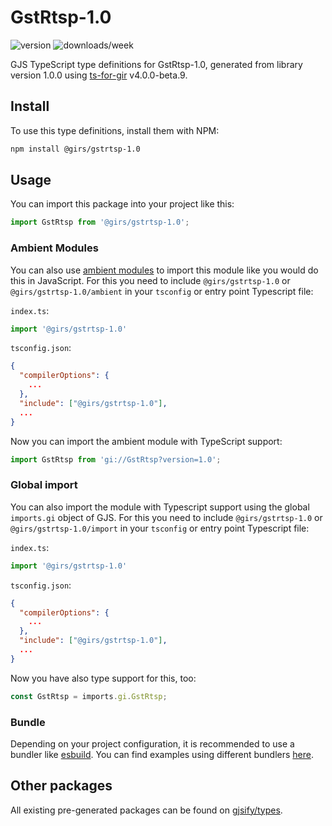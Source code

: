 
# GstRtsp-1.0

![version](https://img.shields.io/npm/v/@girs/gstrtsp-1.0)
![downloads/week](https://img.shields.io/npm/dw/@girs/gstrtsp-1.0)


GJS TypeScript type definitions for GstRtsp-1.0, generated from library version 1.0.0 using [ts-for-gir](https://github.com/gjsify/ts-for-gir) v4.0.0-beta.9.


## Install

To use this type definitions, install them with NPM:
```bash
npm install @girs/gstrtsp-1.0
```

## Usage

You can import this package into your project like this:
```ts
import GstRtsp from '@girs/gstrtsp-1.0';
```

### Ambient Modules

You can also use [ambient modules](https://github.com/gjsify/ts-for-gir/tree/main/packages/cli#ambient-modules) to import this module like you would do this in JavaScript.
For this you need to include `@girs/gstrtsp-1.0` or `@girs/gstrtsp-1.0/ambient` in your `tsconfig` or entry point Typescript file:

`index.ts`:
```ts
import '@girs/gstrtsp-1.0'
```

`tsconfig.json`:
```json
{
  "compilerOptions": {
    ...
  },
  "include": ["@girs/gstrtsp-1.0"],
  ...
}
```

Now you can import the ambient module with TypeScript support: 

```ts
import GstRtsp from 'gi://GstRtsp?version=1.0';
```

### Global import

You can also import the module with Typescript support using the global `imports.gi` object of GJS.
For this you need to include `@girs/gstrtsp-1.0` or `@girs/gstrtsp-1.0/import` in your `tsconfig` or entry point Typescript file:

`index.ts`:
```ts
import '@girs/gstrtsp-1.0'
```

`tsconfig.json`:
```json
{
  "compilerOptions": {
    ...
  },
  "include": ["@girs/gstrtsp-1.0"],
  ...
}
```

Now you have also type support for this, too:

```ts
const GstRtsp = imports.gi.GstRtsp;
```

### Bundle

Depending on your project configuration, it is recommended to use a bundler like [esbuild](https://esbuild.github.io/). You can find examples using different bundlers [here](https://github.com/gjsify/ts-for-gir/tree/main/examples).

## Other packages

All existing pre-generated packages can be found on [gjsify/types](https://github.com/gjsify/types).

